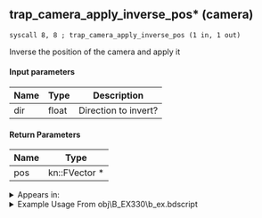 ## trap_camera_apply_inverse_pos* (camera)

`syscall 8, 8 ; trap_camera_apply_inverse_pos (1 in, 1 out)`

Inverse the position of the camera and apply it

#### Input parameters
| Name | Type | Description
|------|------|------------
| dir   | float   | Direction to invert?


#### Return Parameters
| Name | Type
|------|-----
| pos   | kn::FVector *   


<details>
	<summary>Appears in:</summary>
| filename | Entity (obj)
|----------|-------------
| obj\B_EX330\b_ex.bdscript       | ((F) Xemnas’s dragon (Flying))          

</details>

<details>
	<summary>Example Usage From obj\B_EX330\b_ex.bdscript</summary>
```
L5355:
 pushFromFSpVal 64
 eqz 
 jz L5496
 syscall 1, 3 ; trap_sysobj_player (0 in, 1 out)
 memcpyToSp 16, 48
 pushFromPSp 48
 syscall 1, 147 ; trap_obj_pos (1 in, 1 out)
 memcpyToSp 16, 64
 pushFromPSp 64
 memcpyToSp 16, 32
 pushFromPSp 32
 pushImm 12
 add 
 pushImmf 1
 memcpy 0
 pushFromPSp 32
 syscall 8, 8 ; trap_camera_apply_inverse_pos (1 in, 1 out)
 memcpyToSp 16, 48
 pushFromPSp 48
 memcpyToSp 16, 32
 pushFromPSp 32
 memcpyToSp 16, 16
 pushFromPSp 16
 pushImm 8
 add 
 pushImmf 0
 memcpy 0
 pushFromPSp 16
 syscall 0, 7 ; trap_vector_normalize (1 in, 1 out)
 drop 
 pushFromPSp 16
 pushImmf -800
 syscall 0, 36 ; trap_vector_mul (2 in, 1 out)
 memcpyToSp 16, 48
 pushFromPSp 48
 memcpyToSp 16, 16
 pushFromPSp 32
 pushFromPSp 16
 syscall 0, 4 ; trap_vector_add (2 in, 1 out)
 memcpyToSp 16, 48
 pushFromPSp 48
 memcpyToSp 16, 32
 pushFromPSp 32
 pushImm 8
 add 
 pushImmf 2000
 memcpy 0
 pushFromPSp 32
 pushImm 12
 add 
 pushImmf 1
 memcpy 0
 pushFromPSp 32
 syscall 1, 252 ; trap_camera_apply_pos (1 in, 1 out)
 memcpyToSp 16, 48
 pushFromPSp 48
 memcpyToSp 16, 32
 pushFromPSpVal 0
 pushFromPSp 32
 pushFromFSp 4
 gosub 16, L5497
 drop 
 pushImmf 30
 gosub 16, L193
 jmp L5355
```
</details>

